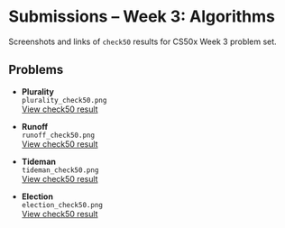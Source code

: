# Submissions – Week 3: Algorithms

Screenshots and links of `check50` results for CS50x Week 3 problem set.

## Problems

- **Plurality**  
  `plurality_check50.png`  
  [View check50 result](https://submit.cs50.io/check50/)

- **Runoff**  
  `runoff_check50.png`  
  [View check50 result](https://submit.cs50.io/check50/)

- **Tideman**  
  `tideman_check50.png`  
  [View check50 result](https://submit.cs50.io/check50/)

- **Election**  
  `election_check50.png`  
  [View check50 result](https://submit.cs50.io/check50/)
